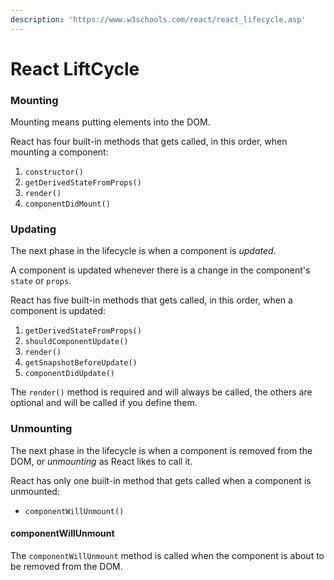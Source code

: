 ```yaml
---
description: 'https://www.w3schools.com/react/react_lifecycle.asp'
---
```


# React LiftCycle



### Mounting

Mounting means putting elements into the DOM.

React has four built-in methods that gets called, in this order, when mounting a component:

1. `constructor()`
2. `getDerivedStateFromProps()`
3. `render()`
4. `componentDidMount()`

### Updating

The next phase in the lifecycle is when a component is _updated_.

A component is updated whenever there is a change in the component's `state` or `props`.

React has five built-in methods that gets called, in this order, when a component is updated:

1. `getDerivedStateFromProps()`
2. `shouldComponentUpdate()`
3. `render()`
4. `getSnapshotBeforeUpdate()`
5. `componentDidUpdate()`

The `render()` method is required and will always be called, the others are optional and will be called if you define them.



### Unmounting

The next phase in the lifecycle is when a component is removed from the DOM, or _unmounting_ as React likes to call it.

React has only one built-in method that gets called when a component is unmounted:

* `componentWillUnmount()`

#### componentWillUnmount

The `componentWillUnmount` method is called when the component is about to be removed from the DOM.  


